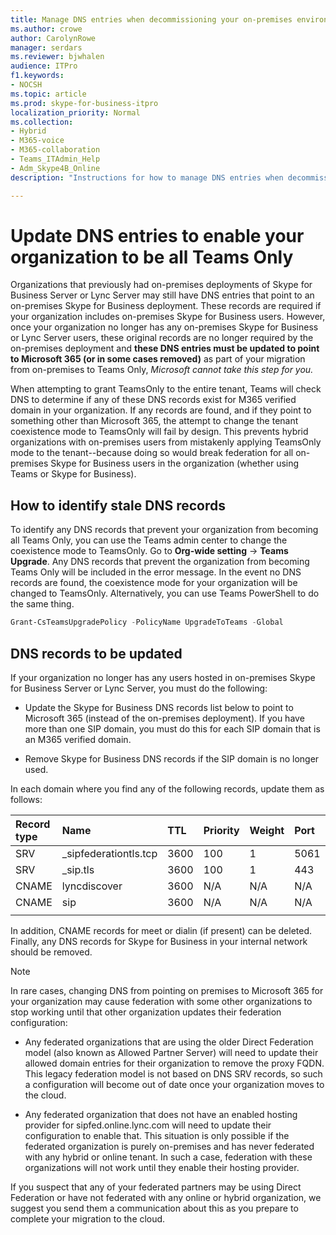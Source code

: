 ```yaml
---
title: Manage DNS entries when decommissioning your on-premises environment
ms.author: crowe
author: CarolynRowe
manager: serdars
ms.reviewer: bjwhalen
audience: ITPro
f1.keywords:
- NOCSH
ms.topic: article
ms.prod: skype-for-business-itpro
localization_priority: Normal
ms.collection: 
- Hybrid 
- M365-voice
- M365-collaboration
- Teams_ITAdmin_Help
- Adm_Skype4B_Online
description: "Instructions for how to manage DNS entries when decommissioning your on-premises Skype for Business environment."

---
```


# Update DNS entries to enable your organization to be all Teams Only

Organizations that previously had on-premises deployments of Skype for Business Server or Lync Server may still have DNS entries that point to an on-premises Skype for Business deployment. These records are required if your organization includes on-premises Skype for Business users. However, once your organization no longer has any on-premises Skype for Business or Lync Server users, these original records are no longer required by the on-premises deployment and **these DNS entries must be updated to point to Microsoft 365 (or in some cases removed)** as part of your migration from on-premises to Teams Only, *Microsoft cannot take this step for you.*

When attempting to grant TeamsOnly to the entire tenant, Teams will check DNS to determine if any of these DNS records exist for M365 verified domain in your organization. If any records are found, and if they point to something other than Microsoft 365, the attempt to change the tenant coexistence mode to TeamsOnly will fail by design. This prevents hybrid organizations with on-premises users from mistakenly applying TeamsOnly mode to the tenant--because doing so would break federation for all on-premises Skype for Business users in the organization (whether using Teams or Skype for Business).


## How to identify stale DNS records

To identify any DNS records that prevent your organization from becoming all Teams Only, you can use the Teams admin center to change the coexistence mode to TeamsOnly. Go to
**Org-wide setting** -> **Teams Upgrade**. Any DNS records that prevent the organization from becoming Teams Only will be included in the error message.  In the event no DNS records are found, the coexistence mode for your organization will be changed to TeamsOnly.   Alternatively, you can use Teams PowerShell to do the same thing.

   ```PowerShell
   Grant-CsTeamsUpgradePolicy -PolicyName UpgradeToTeams -Global
   ```

## DNS records to be updated

If your organization no longer has any users hosted in on-premises Skype for Business Server or Lync Server, you must do the following:

- Update the Skype for Business DNS records list below to point to Microsoft 365 (instead of the on-premises deployment). If you have more than one SIP domain, you must do this for each SIP domain that is an M365 verified domain.

- Remove Skype for Business DNS records if the SIP domain is no longer used. 

In each domain where you find any of the following records, update them as follows:

| Record type | Name | TTL | Priority | Weight | Port | Value |
| :-----| :-----| :---- | :-----| :-----| :-----| :-----|
| SRV | _sipfederationtls.tcp |	3600 |	100 | 1	| 5061	| sipfed.online.lync.com |
| SRV | _sip.tls | 3600	 | 100 |	1	| 443	| sipdir.online.lync.com |
| CNAME	| lyncdiscover |	3600 |	N/A |	N/A | 	N/A |	webdir.online.lync.com |
| CNAME |	sip	| 3600 |	N/A |	N/A	 | N/A | 	sipdir.online.lync.com |
|||||||

In addition, CNAME records for meet or dialin (if present) can be deleted. Finally, any DNS records for Skype for Business in your internal network should be removed.

> [!Note] 
> In rare cases, changing DNS from pointing on premises to Microsoft 365 for your organization may cause federation with some other organizations to stop working until that other organization updates their federation configuration:
>
> - Any federated organizations that are using the older Direct Federation model (also known as Allowed Partner Server) will need to update their allowed domain entries for their organization to remove the proxy FQDN. This legacy federation model is not based on DNS SRV records, so such a configuration will become out of date once your organization moves to the cloud.
> 
> - Any federated organization that does not have an enabled hosting provider for sipfed.online.lync.<span>com will need to update their configuration to enable that. This situation is only possible if the federated organization is purely on-premises and has never federated with any hybrid or online tenant. In such a case, federation with these organizations will not work until they enable their hosting provider.
>
> If you suspect that any of your federated partners may be using Direct Federation or have not federated with any online or hybrid organization, we suggest you send them a communication about this as you prepare to complete your migration to the cloud.
  




